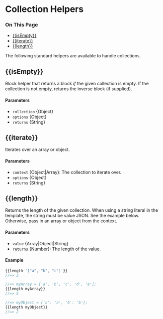 <h1>Collection Helpers</h1>

<div class="otp" id="no-index">
	<h3> On This Page </h3>
	<ul>
    <li><a href="#handlebars_isempty">{{isEmpty}}</a></li>
    <li><a href="#handlebars_iterate">{{iterate}}</a></li>
    <li><a href="#handlebars_length">{{length}}</a></li>
	</ul>
</div>

<a href='#handlebars_isempty' aria-hidden='true' class='block-anchor'  id='handlebars_isempty'><i aria-hidden='true' class='linkify icon'></i></a>

The following standard helpers are available to handle collections.

## {{isEmpty}}

Block helper that returns a block *if* the given collection is empty. If the collection is not empty, returns the inverse block (if supplied).

#### Parameters

* `collection` {Object}
* `options` {Object}
* `returns` {String}



<a href='#handlebars_iterate' aria-hidden='true' class='block-anchor'  id='handlebars_iterate'><i aria-hidden='true' class='linkify icon'></i></a>

## {{iterate}}

Iterates over an array or object.

#### Parameters

* `context` {Object|Array}: The collection to iterate over.
* `options` {Object}
* `returns` {String}



<a href='#handlebars_length' aria-hidden='true' class='block-anchor'  id='handlebars_length'><i aria-hidden='true' class='linkify icon'></i></a>

## {{length}}

Returns the length of the given collection. When using a string literal in the template, the string must be value JSON. See the example below. Otherwise, pass in an array or object from the context.

#### Parameters

* `value` {Array|Object|String}
* `returns` {Number}: The length of the value.

#### Example

<!--
title: ""
subtitle: ""
lineNumbers: true
-->

```js
{{length '["a", "b", "c"]'}}
//=> 3

//=> myArray = ['a', 'b', 'c', 'd', 'e'];
{{length myArray}}
//=> 5

//=> myObject = {'a': 'a', 'b': 'b'};
{{length myObject}}
//=> 2
```


